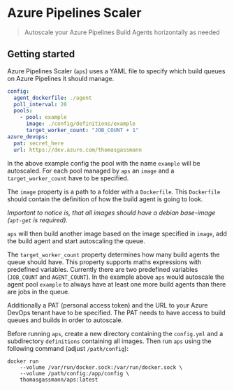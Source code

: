 # Azure Pipelines Scaler
> Autoscale your Azure Pipelines Build Agents horizontally as needed

## Getting started
Azure Pipelines Scaler (`aps`) uses a YAML file to specify which build queues on Azure Pipelines it should manage. 
```yaml
config:
  agent_dockerfile: ./agent
  poll_interval: 20
  pools:
    - pool: example
      image: ./config/definitions/example
      target_worker_count: "JOB_COUNT + 1"
azure_devops:
  pat: secret_here
  url: https://dev.azure.com/thomasgassmann
```
In the above example config the pool with the name `example` will be autoscaled. For each pool managed by `aps` an `image` and a `target_worker_count` have to be specified.

The `image` property is a path to a folder with a `Dockerfile`. This `Dockerfile` should contain the definition of how the build agent is going to look.

*Important to notice is, that all images should have a debian base-image (`apt-get` is required).*

`aps` will then build another image based on the image specified in `image`, add the build agent and start autoscaling the queue.

The `target_worker_count` property determines how many build agents the queue should have. This property supports maths expressions with predefined variables. Currently there are two predefined variables (`JOB_COUNT` and `AGENT_COUNT`). In the example above `aps` would autoscale the agent pool `example` to always have at least one more build agents than there are jobs in the queue.

Additionally a PAT (personal access token) and the URL to your Azure DevOps tenant have to be specified. The PAT needs to have access to build queues and builds in order to autoscale.

Before running `aps`, create a new directory containing the `config.yml` and a subdirectory `definitions` containing all images. Then run `aps` using the following command (adjust `/path/config`):


```docker
docker run
    --volume /var/run/docker.sock:/var/run/docker.sock \
    --volume /path/config:/app/config \
    thomasgassmann/aps:latest
```
